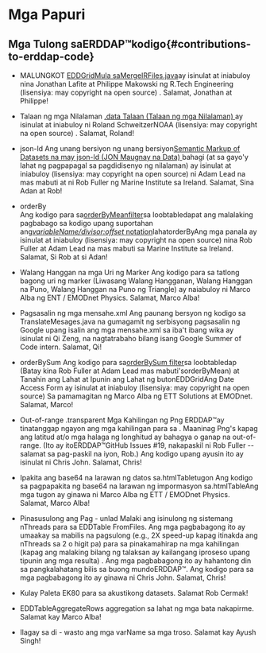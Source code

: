 # Mga Papuri

## Mga Tulong saERDDAP™kodigo{#contributions-to-erddap-code} 
* MALUNGKOT
    [EDDGridMula saMergeIRFiles.java](/docs/server-admin/datasets#eddgridfrommergeirfiles)ay isinulat at iniabuloy nina Jonathan Lafite at Philippe Makowski ng R.Tech Engineering (lisensiya: may copyright na open source) . Salamat, Jonathan at Philippe&#33;
     
* Talaan ng mga Nilalaman
    [.data Talaan (Talaan ng mga Nilalaman) ](https://coastwatch.pfeg.noaa.gov/erddap/tabledap/documentation.html#fileType)ay isinulat at iniabuloy ni Roland SchweitzerNOAA  (lisensiya: may copyright na open source) . Salamat, Roland&#33;
     
* json-ld
Ang unang bersiyon ng unang bersiyon[Semantic Markup of Datasets na may json-ld (JON Maugnay na Data) ](/docs/server-admin/additional-information#json-ld)bahagi (at sa gayo'y lahat ng pagpapagal sa pagdidisenyo ng nilalaman) ay isinulat at iniabuloy (lisensiya: may copyright na open source) ni Adam Lead na mas mabuti at ni Rob Fuller ng Marine Institute sa Ireland. Salamat, Sina Adan at Rob&#33;
     
*   orderBy  
Ang kodigo para sa[orderByMeanfilter](https://coastwatch.pfeg.noaa.gov/erddap/tabledap/documentation.html#orderByMean)sa loobtabledapat ang malalaking pagbabago sa kodigo upang suportahan ang[_variableName/divisor:offset_ notation](https://coastwatch.pfeg.noaa.gov/erddap/tabledap/documentation.html#orderByDivisorOptions)lahatorderByAng mga panala ay isinulat at iniabuloy (lisensiya: may copyright na open source) nina Rob Fuller at Adam Lead na mas mabuti sa Marine Institute sa Ireland. Salamat, Si Rob at si Adan&#33;
     
* Walang Hanggan na mga Uri ng Marker
Ang kodigo para sa tatlong bagong uri ng marker (Liwasang Walang Hangganan, Walang Hanggan na Puno, Walang Hanggan na Puno ng Triangle) ay naiabuloy ni Marco Alba ng ENT / EMODnet Physics. Salamat, Marco Alba&#33;
     
* Pagsasalin ng mga mensahe.xml
Ang paunang bersyon ng kodigo sa TranslateMesages.java na gumagamit ng serbisyong pagsasalin ng Google upang isalin ang mga mensahe.xml sa iba't ibang wika ay isinulat ni Qi Zeng, na nagtatrabaho bilang isang Google Summer of Code intern. Salamat, Qi&#33;
     
*   orderBySum
Ang kodigo para sa[orderBySum filter](https://coastwatch.pfeg.noaa.gov/erddap/tabledap/documentation.html#orderBySum)sa loobtabledap  (Batay kina Rob Fuller at Adam Lead mas mabuti'sorderByMean) at Tanahin ang Lahat at Ipunin ang Lahat ng butonEDDGridAng Date Access Form ay isinulat at iniabuloy (lisensiya: may copyright na open source) Sa pamamagitan ng Marco Alba ng ETT Solutions at EMODnet. Salamat, Marco&#33;
     
* Out-of-range .transparent Mga Kahilingan ng Png
    ERDDAP™ay tinatanggap ngayon ang mga kahilingan para sa . Maaninag Png's kapag ang latitud at/o mga halaga ng longhitud ay bahagya o ganap na out-of-range. (Ito ay itoERDDAP™GitHub Issues #19, nakapaskil ni Rob Fuller -- salamat sa pag-paskil na iyon, Rob.) Ang kodigo upang ayusin ito ay isinulat ni Chris John. Salamat, Chris&#33;
     
* Ipakita ang base64 na larawan ng datos sa.htmlTabletugon
Ang kodigo sa pagpapakita ng base64 na larawan ng impormasyon sa.htmlTableAng mga tugon ay ginawa ni Marco Alba ng ETT / EMODnet Physics. Salamat, Marco Alba&#33;
     
* Pinasusulong ang Pag - unlad
Malaki ang isinulong ng sistemang nThreads para sa EDDTable FromFiles. Ang mga pagbabagong ito ay umaakay sa mabilis na pagsulong (e.g., 2X speed-up kapag itinakda ang nThreads sa 2 o higit pa) para sa pinakamahirap na mga kahilingan (kapag ang malaking bilang ng talaksan ay kailangang iproseso upang tipunin ang mga resulta) . Ang mga pagbabagong ito ay hahantong din sa pangkalahatang bilis sa buong mundoERDDAP™. Ang kodigo para sa mga pagbabagong ito ay ginawa ni Chris John. Salamat, Chris&#33;

* Kulay Paleta EK80 para sa akustikong datasets. Salamat Rob Cermak&#33;

* EDDTableAggregateRows aggregation sa lahat ng mga bata nakapirme. Salamat kay Marco Alba&#33;

* Ilagay sa di - wasto ang mga varName sa mga troso. Salamat kay Ayush Singh&#33;
